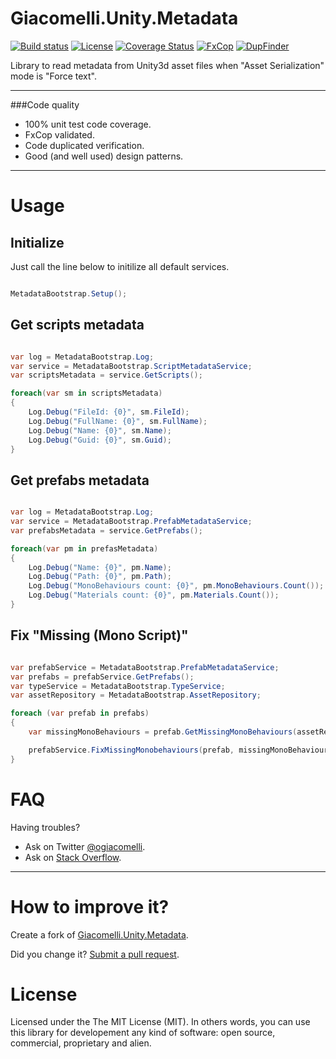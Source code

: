 Giacomelli.Unity.Metadata
===========

[![Build status](https://ci.appveyor.com/api/projects/status/hp51ath4ijyjf38v?svg=true)](https://ci.appveyor.com/project/giacomelli/Giacomelli.Unity.Metadata)
[![License](http://img.shields.io/:license-MIT-blue.svg)](https://raw.githubusercontent.com/giacomelli/Giacomelli.Unity.Metadata/master/LICENSE)
[![Coverage Status](https://coveralls.io/repos/giacomelli/Giacomelli.Unity.Metadata/badge.svg?branch=master&service=github)](https://coveralls.io/github/giacomelli/Giacomelli.Unity.Metadata?branch=master)
[![FxCop](http://badgessharp.apphb.com/badges/giacomelli/Giacomelli.Unity.Metadata/FxCop)](https://ci.appveyor.com/project/giacomelli/Giacomelli.Unity.Metadata/build/artifacts)
[![DupFinder](http://badgessharp.apphb.com/badges/giacomelli/Giacomelli.Unity.Metadata/DupFinder)](https://ci.appveyor.com/project/giacomelli/Giacomelli.Unity.Metadata/build/artifacts)

Library to read metadata from Unity3d asset files when "Asset Serialization" mode is "Force text".

--------
  
###Code quality
- 100% unit test code coverage.
- FxCop validated.
- Code duplicated verification.
- Good (and well used) design patterns.  

--------


Usage
===

Initialize
---
Just call the line below to initilize all default services.

```csharp

MetadataBootstrap.Setup();

```

Get scripts metadata
---
```csharp

var log = MetadataBootstrap.Log;
var service = MetadataBootstrap.ScriptMetadataService;
var scriptsMetadata = service.GetScripts();

foreach(var sm in scriptsMetadata)
{
	Log.Debug("FileId: {0}", sm.FileId);
	Log.Debug("FullName: {0}", sm.FullName);
	Log.Debug("Name: {0}", sm.Name);
	Log.Debug("Guid: {0}", sm.Guid);
}

```

Get prefabs metadata
---
```csharp

var log = MetadataBootstrap.Log;
var service = MetadataBootstrap.PrefabMetadataService;
var prefabsMetadata = service.GetPrefabs();

foreach(var pm in prefasMetadata)
{
	Log.Debug("Name: {0}", pm.Name);
	Log.Debug("Path: {0}", pm.Path);
	Log.Debug("MonoBehaviours count: {0}", pm.MonoBehaviours.Count());
	Log.Debug("Materials count: {0}", pm.Materials.Count());
}

```

Fix "Missing (Mono Script)"
---
```csharp

var prefabService = MetadataBootstrap.PrefabMetadataService;
var prefabs = prefabService.GetPrefabs();
var typeService = MetadataBootstrap.TypeService;
var assetRepository = MetadataBootstrap.AssetRepository;

foreach (var prefab in prefabs)
{
    var missingMonoBehaviours = prefab.GetMissingMonoBehaviours(assetRepository, typeService);

    prefabService.FixMissingMonobehaviours(prefab, missingMonoBehaviours);
}

```

FAQ
======

Having troubles? 

- Ask on Twitter [@ogiacomelli](http://twitter.com/ogiacomelli).
- Ask on [Stack Overflow](http://stackoverflow.com/search?q=Giacomelli.Unity.Metadata). 
 
 --------

How to improve it?
======

Create a fork of [Giacomelli.Unity.Metadata](https://github.com/giacomelli/Giacomelli.Unity.Metadata/fork). 

Did you change it? [Submit a pull request](https://github.com/giacomelli/Giacomelli.Unity.Metadata/pull/new/master).


License
======
Licensed under the The MIT License (MIT).
In others words, you can use this library for developement any kind of software: open source, commercial, proprietary and alien.